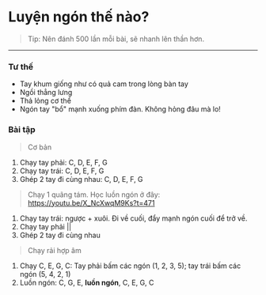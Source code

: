 # Luyện ngón thế nào?
> Tip:  Nên đánh 500 lần mỗi bài, sẽ nhanh lên thần hơn.
---
### Tư thế
- Tay khum giống như có quả cam trong lòng bàn tay
- Ngồi thẳng lưng
- Thả lỏng cơ thể
- Ngón tay "bổ" mạnh xuống phím đàn. Không hỏng đâu mà lo!

### Bài tập
> Cơ bản 
1. Chạy tay phải: C, D, E, F, G
2. Chạy tay trái: C, D, E, F, G
2. Ghép 2 tay đi cùng nhau: C, D, E, F, G

> Chạy 1 quãng tám. Học luồn ngón ở đây: https://youtu.be/X_NcXwqM9Ks?t=471
1. Chạy tay trái: ngược + xuôi. Đi về cuối, đẩy mạnh ngón cuối để trở về.
2. Chạy tay phải ||
3. Ghép 2 tay đi cùng nhau

> Chạy rải hợp âm

1. Chạy C, E, G, C: Tay phải bấm các ngón (1, 2, 3, 5); tay trái bấm các ngón (5, 4, 2, 1)
2. Luồn ngón: C, G, E, **luồn ngón**, C, E, G, C
